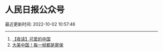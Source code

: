 # 人民日报公众号

最近更新时间: 2022-10-02 10:57:46

--- 
1. [【夜读】可爱的中国](https://mp.weixin.qq.com/s/wOdGElQ-eNSaYbx05inuMA) 
2. [大美中国！每一帧都是屏保](https://mp.weixin.qq.com/s/SWYYFnn5UXmG-fcKWkuerw) 
